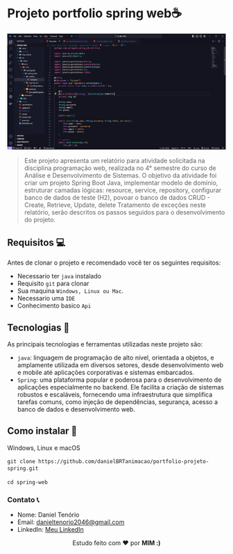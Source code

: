 # Projeto portfolio spring web☕

<img src="./img-redme/img-project.png" alt="img-project" />

> Este projeto apresenta um relatório para atividade solicitada na disciplina programação web, realizada no 4° semestre do curso de Análise e Desenvolvimento de Sistemas. O objetivo da atividade foi criar um projeto Spring Boot Java, implementar modelo de domínio, estruturar camadas lógicas: resource, service, repository, configurar banco de dados de teste (H2), povoar o banco de dados CRUD - Create, Retrieve, Update, delete Tratamento de exceções neste relatório, serão descritos os passos seguidos para o desenvolvimento do projeto.

## Requisitos 💻

Antes de clonar o projeto e recomendado você ter os seguintes requisitos:

-   Necessario ter `java` instalado
-   Requisito `git` para clonar
-   Sua maquina `Windows, Linux ou Mac`.
-   Necessario uma `IDE`
-   Conhecimento basico `Api`

## Tecnologias 🚀

As principais tecnologias e ferramentas utilizadas neste projeto são:

-   `java`: linguagem de programação de alto nível, orientada a objetos, e amplamente utilizada em diversos setores, desde desenvolvimento web e mobile até aplicações corporativas e sistemas embarcados.
-   `Spring`: uma plataforma popular e poderosa para o desenvolvimento de aplicações especialmente no backend. Ele facilita a criação de sistemas robustos e escaláveis, fornecendo uma infraestrutura que simplifica tarefas comuns, como injeção de dependências, segurança, acesso a banco de dados e desenvolvimento web.

## Como instalar 🚀

Windows, Linux e macOS

```
git clone https://github.com/danielBRTanimacao/portfolio-projeto-spring.git

cd spring-web
```

### Contato 📞

-   Nome: Daniel Tenório
-   Email: danieltenorio2046@gmail.com
-   LinkedIn: [Meu LinkedIn](https://www.linkedin.com/in/daniel-tenório-6471b0244/)

<p align="center">Estudo feito com ❤️ por <strong>MIM :)</strong></p>
